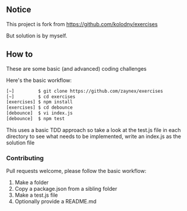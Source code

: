## Notice
This project is fork from https://github.com/kolodny/exercises

But solution is by myself.

## How to
These are some basic (and advanced) coding challenges

Here's the basic workflow:

```bash
[~]         $ git clone https://github.com/zaynex/exercises
[~]         $ cd exercises
[exercises] $ npm install
[exercises] $ cd debounce
[debounce]  $ vi index.js
[debounce]  $ npm test
```
This uses a basic TDD approach so take a look at the test.js file in each directory to see what needs to be implemented, write an index.js as the solution file

### Contributing

Pull requests welcome, please follow the basic workflow:

1. Make a folder
2. Copy a package.json from a sibling folder
3. Make a test.js file
4. Optionally provide a README.md





